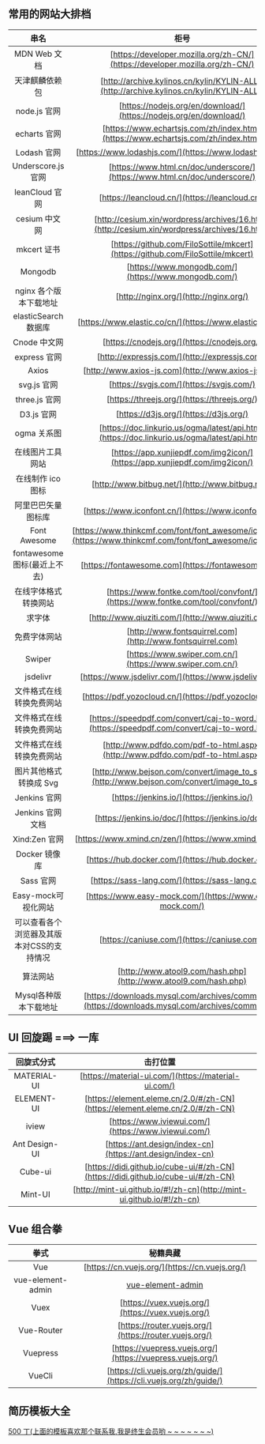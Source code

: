 ## 常用的网站大排档

|                   串名                    |                                                      柜号                                                      |
| :---------------------------------------: | :------------------------------------------------------------------------------------------------------------: |
|               MDN Web 文档                |                  [https://developer.mozilla.org/zh-CN/](https://developer.mozilla.org/zh-CN/)                  |
|              天津麒麟依赖包               |            [http://archive.kylinos.cn/kylin/KYLIN-ALL/](http://archive.kylinos.cn/kylin/KYLIN-ALL/)            |
|               node.js 官网                |                       [https://nodejs.org/en/download/](https://nodejs.org/en/download/)                       |
|               echarts 官网                |               [https://www.echartsjs.com/zh/index.html](https://www.echartsjs.com/zh/index.html)               |
|                Lodash 官网                |                             [https://www.lodashjs.com/](https://www.lodashjs.com/)                             |
|            Underscore.js 官网             |                   [https://www.html.cn/doc/underscore/](https://www.html.cn/doc/underscore/)                   |
|              leanCloud 官网               |                                 [https://leancloud.cn/](https://leancloud.cn/)                                 |
|               cesium 中文网               |          [http://cesium.xin/wordpress/archives/16.html](http://cesium.xin/wordpress/archives/16.html)          |
|                mkcert 证书                |                 [https://github.com/FiloSottile/mkcert](https://github.com/FiloSottile/mkcert)                 |
|                  Mongodb                  |                              [https://www.mongodb.com/](https://www.mongodb.com/)                              |
|          nginx 各个版本下载地址           |                                     [http://nginx.org/](http://nginx.org/)                                     |
|           elasticSearch 数据库            |                            [https://www.elastic.co/cn/](https://www.elastic.co/cn/)                            |
|               Cnode 中文网                |                                  [https://cnodejs.org/](https://cnodejs.org/)                                  |
|               express 官网                |                                 [http://expressjs.com/](http://expressjs.com/)                                 |
|                   Axios                   |                               [http://www.axios-js.com](http://www.axios-js.com)                               |
|                svg.js 官网                |                                    [https://svgjs.com/](https://svgjs.com/)                                    |
|               three.js 官网               |                                  [https://threejs.org/](https://threejs.org/)                                  |
|                D3.js 官网                 |                                     [https://d3js.org/](https://d3js.org/)                                     |
|                ogma 关系图                |          [https://doc.linkurio.us/ogma/latest/api.html](https://doc.linkurio.us/ogma/latest/api.html)          |
|             在线图片工具网站              |                   [https://app.xunjiepdf.com/img2icon/](https://app.xunjiepdf.com/img2icon/)                   |
|             在线制作 ico 图标             |                                [http://www.bitbug.net/](http://www.bitbug.net/)                                |
|            阿里巴巴矢量图标库             |                              [https://www.iconfont.cn/](https://www.iconfont.cn/)                              |
|               Font Awesome                | [https://www.thinkcmf.com/font/font_awesome/icons.html](https://www.thinkcmf.com/font/font_awesome/icons.html) |
|       fontawesome 图标(最近上不去)        |                               [https://fontawesome.com](https://fontawesome.com)                               |
|           在线字体格式转换网站            |                 [https://www.fontke.com/tool/convfont/](https://www.fontke.com/tool/convfont/)                 |
|                  求字体                   |                               [http://www.qiuziti.com/](http://www.qiuziti.com/)                               |
|               免费字体网站                |                           [http://www.fontsquirrel.com](http://www.fontsquirrel.com)                           |
|                  Swiper                   |                            [https://www.swiper.com.cn/](https://www.swiper.com.cn/)                            |
|                 jsdelivr                  |                             [https://www.jsdelivr.com/](https://www.jsdelivr.com/)                             |
|         文件格式在线转换免费网站          |                             [https://pdf.yozocloud.cn/](https://pdf.yozocloud.cn/)                             |
|         文件格式在线转换免费网站          |         [https://speedpdf.com/convert/caj-to-word.html](https://speedpdf.com/convert/caj-to-word.html)         |
|         文件格式在线转换免费网站          |                 [http://www.pdfdo.com/pdf-to-html.aspx](http://www.pdfdo.com/pdf-to-html.aspx)                 |
|          图片其他格式转换成 Svg           |           [http://www.bejson.com/convert/image_to_svg/](http://www.bejson.com/convert/image_to_svg/)           |
|               Jenkins 官网                |                                   [https://jenkins.io/](https://jenkins.io/)                                   |
|             Jenkins 官网文档              |                               [https://jenkins.io/doc/](https://jenkins.io/doc/)                               |
|               Xind:Zen 官网               |                             [https://www.xmind.cn/zen/](https://www.xmind.cn/zen/)                             |
|               Docker 镜像库               |                               [https://hub.docker.com/](https://hub.docker.com/)                               |
|                 Sass 官网                 |                                [https://sass-lang.com/](https://sass-lang.com/)                                |
|            Easy-mock可视化网站            |                            [https://www.easy-mock.com/](https://www.easy-mock.com/)                            |
| 可以查看各个浏览器及其版本对CSS的支持情况 |                                  [https://caniuse.com/](https://caniuse.com/)                                  |
|                 算法网站                  |                        [http://www.atool9.com/hash.php](http://www.atool9.com/hash.php)                        |
|           Mysql各种版本下载地址           |       [https://downloads.mysql.com/archives/community/](https://downloads.mysql.com/archives/community/)       |



## UI 回旋踢 ===> 一库

|  回旋式分式   |                                     击打位置                                     |
| :-----------: | :------------------------------------------------------------------------------: |
|  MATERIAL-UI  |               [https://material-ui.com/](https://material-ui.com/)               |
|  ELEMENT-UI   |   [https://element.eleme.cn/2.0/#/zh-CN](https://element.eleme.cn/2.0/#/zh-CN)   |
|     iview     |               [https://www.iviewui.com/](https://www.iviewui.com/)               |
| Ant Design-UI |            [https://ant.design/index-cn](https://ant.design/index-cn)            |
|    Cube-ui    | [https://didi.github.io/cube-ui/#/zh-CN](https://didi.github.io/cube-ui/#/zh-CN) |
|    Mint-UI    |      [http://mint-ui.github.io/#!/zh-cn](http://mint-ui.github.io/#!/zh-cn)      |

## Vue 组合拳

|       拳式        |                              秘籍典藏                              |
| :---------------: | :----------------------------------------------------------------: |
|        Vue        |           [https://cn.vuejs.org/](https://cn.vuejs.org/)           |
| vue-element-admin |               [vue-element-admin](vue-element-admin)               |
|       Vuex        |         [https://vuex.vuejs.org/](https://vuex.vuejs.org/)         |
|    Vue-Router     |       [https://router.vuejs.org/](https://router.vuejs.org/)       |
|     Vuepress      |     [https://vuepress.vuejs.org/](https://vuepress.vuejs.org/)     |
|      VueCli       | [https://cli.vuejs.org/zh/guide/](https://cli.vuejs.org/zh/guide/) |

## 简历模板大全

[500 丁(上面的模板喜欢那个联系我,我是终生会员哟 ~ ~ ~ ~ ~ ~ ~)](https://www.500d.me/)
